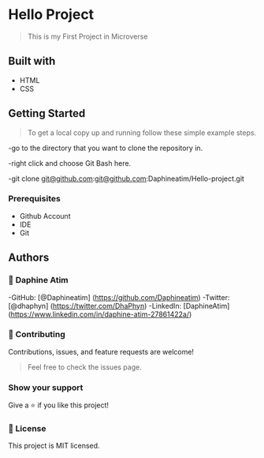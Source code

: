 # Hello Project
> This is my First Project in Microverse
## Built with
- HTML
- CSS
## Getting Started
> To get a local copy up and running follow these simple example steps. 

-go to the directory that you want to clone the repository in.

-right click and choose Git Bash here.

-git clone git@github.com:git@github.com:Daphineatim/Hello-project.git

### Prerequisites
- Github Account
- IDE
- Git

## Authors

### :woman: **Daphine Atim**
-GitHub: [@Daphineatim] (https://github.com/Daphineatim)
-Twitter: [@dhaphyn] (https://twitter.com/DhaPhyn)
-LinkedIn: [DaphineAtim] (https://www.linkedin.com/in/daphine-atim-27861422a/)
### :handshake: Contributing
Contributions, issues, and feature requests are welcome!
> Feel free to check the issues page.
### Show your support
Give a :star:️ if you like this project!
### :memo: License
This project is MIT licensed.